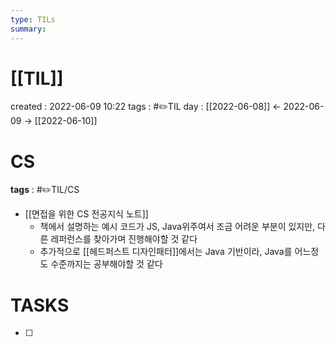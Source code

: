 ```yaml
---
type: TILs
summary: 
---
```


# [[TIL]]
created : 2022-06-09 10:22
tags : #✏️TIL
day : [[2022-06-08]] ← 2022-06-09 → [[2022-06-10]]

# CS
**tags** : #✏️TIL/CS 
- [[면접을 위한 CS 전공지식 노트]]
	- 책에서 설명하는 예시 코드가 JS, Java위주여서 조금 어려운 부분이 있지만, 다른 레퍼런스를 찾아가며 진행해야할 것 같다
	- 추가적으로 [[헤드퍼스트 디자인패터]]에서는 Java 기반이라, Java를 어느정도 수준까지는 공부해야할 것 같다

# TASKS
- [ ] 
